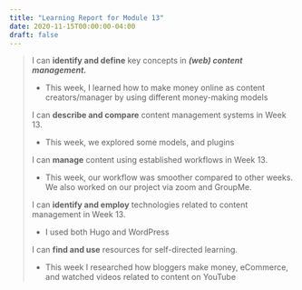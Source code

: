 ```yaml
---
title: "Learning Report for Module 13"
date: 2020-11-15T00:00:00-04:00
draft: false
---
```

 > 
 >  I can **identify and define** key concepts in ***(web) content management.*** 
 > * This week, I learned how to make money online as content creators/manager by using different money-making models
 >
 >  I can **describe and compare** content management systems in Week 13. 
 > * This week, we explored some models, and plugins
 >
 > I can **manage** content using established workflows in Week 13. 
 > * This week, our workflow was smoother compared to other weeks. We also worked on our project via zoom and GroupMe.
 >
 > I can **identify and employ** technologies related to content management in Week 13.
 > * I used both Hugo and WordPress
 >
 >  I can **find and use** resources for self-directed learning. 
 > * This week I researched how bloggers make money, eCommerce, and watched videos related to content on YouTube
